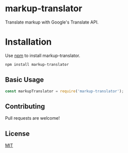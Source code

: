 # markup-translator
Translate markup with Google's Translate API.

# Installation
Use [npm](https://npmjs.org) to install markup-translator.

```bash
npm install markup-translator
```

## Basic Usage
```javascript
const markupTranslator = require('markup-translator');
```

## Contributing
Pull requests are welcome!

## License
[MIT](https://choosealicense.com/licenses/mit/)
